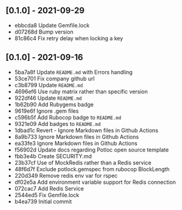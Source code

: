 ## [0.1.0] - 2021-09-29

- ebbcda8 Update Gemfile.lock
- d07268d Bump version
- 81c86c4 Fix retry delay when locking a key

## [0.1.0] - 2021-09-16

- 5ba7a8f Update `README.md` with Errors handling
- 53ce701 Fix company github url
- c3b8799 Update `README.md`
- 4696ef6 Use ruby matrix rather than specific version
- 922df46 Update `README.md`
- 1b62b90 Add Rubygems badge
- 9619e6f Ignore .gem files
- c596b5f Add Rubocop badge to `README.md`
- 9321e09 Add badges to `README.md`
- 1dbad1c Revert - Ignore Markdown files in Github Actions
- 8a9b733 Ignore Markdown files in Github Actions
- ea33fe3 Ignore Markdown files in Github Actions
- f56902d Update docs regarding Potloc open source template
- fbb3e4b Create SECURITY.md
- 23b37cf Use of MockRedis rather than a Redis service
- 48f6d7f Exclude potlock.gemspec from rubocop BlockLength
- 220d349 Remove redis env var for rspec
- df02e5a Add environment variable support for Redis connection
- 072cac7 Add Redis Service
- 2544ed5 Fix Gemfile.lock
- b4ea739 Initial commit

